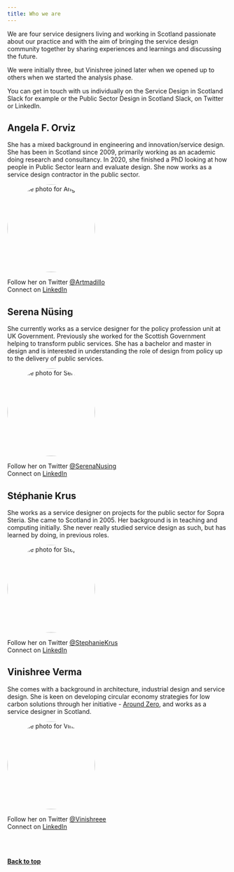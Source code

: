 ```yaml
---
title: Who we are
---
```



We are four service designers living and working in Scotland passionate about our practice and with the aim of bringing the service design community together by sharing experiences and learnings and discussing the future.

We were initially three, but Vinishree joined later when we opened up to others when we started the analysis phase.

You can get in touch with us individually on the Service Design in Scotland Slack for example or the Public Sector Design in Scotland Slack, on Twitter or LinkedIn.


<h2 class="top-line">Angela F. Orviz</h2>

She has a mixed background in engineering and innovation/service design. She has been in Scotland since 2009, primarily working as an academic doing research and consultancy. In 2020, she finished a PhD looking at how people in Public Sector learn and evaluate design. She now works as a service design contractor in the public sector.

<p><image src="/practitioner-stories/images/photoAFO.jpeg"  width="200" height="200" style="vertical-align:middle; border-radius: 100%" alt="profile photo for Angela"></image></p>

<p>Follow her on Twitter <a href="https://twitter.com/Artmadillo" target="_blank">@Artmadillo</a><br>
Connect on <a href="https://www.linkedin.com/in/aforviz/" target="_blank">LinkedIn</a></p>


<h2 class="top-line">Serena Nüsing</h2>

She currently works as a service designer for the policy profession unit at UK Government. Previously she worked for the Scottish Government helping to transform public services. She has a bachelor and master in design and is interested in understanding the role of design from policy up to the delivery of public services.

<p><image src="/practitioner-stories/images/photoSN.jpeg"  width="200" height="200" style="vertical-align:middle; border-radius: 100%" alt="profile photo for Serena"></image></p>

<p>Follow her on Twitter <a href="https://twitter.com/SerenaNusing" target="_blank">@SerenaNusing</a><br>
Connect on <a href="https://www.linkedin.com/in/serena-n%C3%BCsing-543295173/" target="_blank">LinkedIn</a></p>


<h2 class="top-line">Stéphanie Krus</h2>

She works as a service designer on projects for the public sector for Sopra Steria. She came to Scotland in 2005. Her background is in teaching and computing initially. She never really studied service design as such, but has learned by doing, in previous roles.

<p><image src="/practitioner-stories/images/photoSK.png"  width="200" height="200" style="vertical-align:middle; border-radius: 100%" alt="profile photo for Stéphanie"></image></p>

<p>Follow her on Twitter <a href="https://twitter.com/StephanieKrus" target="_blank">@StephanieKrus</a><br>
Connect on <a href="https://www.linkedin.com/in/stephanie-krus/" target="_blank">LinkedIn</a></p>


<h2 class="top-line">Vinishree Verma</h2>

<p>She comes with a background in architecture, industrial design and service design. She is keen on developing circular economy strategies for low carbon solutions through her initiative - <a href="https://www.around-zero.com/" target="_blank">Around Zero</a>, and works as a service designer in Scotland.</p>

<p><image src="/practitioner-stories/images/photoVV.jpg"  width="200" height="200" style="vertical-align:middle; border-radius: 100%" alt="profile photo for Vinishree"></image></p>

<p>Follow her on Twitter <a href="https://twitter.com/Vinishreee" target="_blank">@Vinishreee</a><br>
Connect on <a href="https://www.linkedin.com/in/vinishree-verma-2a31056/" target="_blank">LinkedIn</a></p>
<br><br>
<p><a href="#"><strong>Back to top</strong></a></p>
